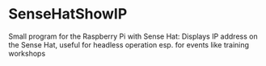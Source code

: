 # SenseHatShowIP
Small program for the Raspberry Pi with Sense Hat: Displays IP address on the Sense Hat, useful for headless operation esp. for events like training workshops
